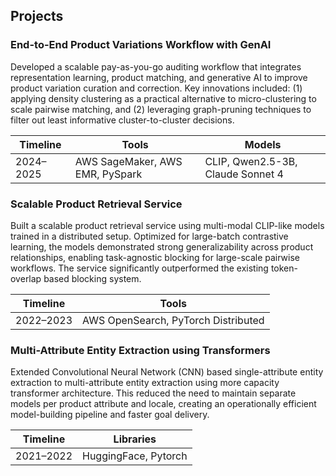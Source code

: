 ## Projects
### End-to-End Product Variations Workflow with GenAI
Developed a scalable pay-as-you-go auditing workflow that integrates representation learning, product matching, and 
generative AI to improve product variation curation and correction. Key innovations included: (1) applying density 
clustering as a practical alternative to micro-clustering to scale pairwise matching, and (2) leveraging 
graph-pruning techniques to filter out least informative cluster-to-cluster decisions.

| Timeline  | Tools                     | Models                            |
|-----------|---------------------------|-----------------------------------|
| 2024–2025 | AWS SageMaker, AWS EMR, PySpark | CLIP, Qwen2.5-3B, Claude Sonnet 4 |


### Scalable Product Retrieval Service
Built a scalable product retrieval service using multi-modal CLIP-like models trained in a distributed setup. 
Optimized for large-batch contrastive learning, the models demonstrated strong generalizability across product 
relationships, enabling task-agnostic blocking for large-scale pairwise workflows. The service significantly 
outperformed the existing token-overlap based blocking system.

| Timeline   | Tools                        |
|------------|------------------------------|
| 2022–2023  | AWS OpenSearch, PyTorch Distributed |


### Multi-Attribute Entity Extraction using Transformers
Extended Convolutional Neural Network (CNN) based single-attribute entity extraction to multi-attribute entity
extraction using more capacity transformer architecture. This reduced the need to maintain separate models per 
product attribute and locale, creating an operationally efficient model-building pipeline and faster goal delivery. 

| Timeline  | Libraries            |
|-----------|----------------------|
| 2021–2022 | HuggingFace, Pytorch |

